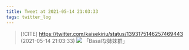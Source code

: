 ```yaml
---
title: Tweet at 2021-05-14 21:03:33
tags: twitter_log
---
```


> [!CITE] https://twitter.com/kaisekiriu/status/1393175146257469443 (2021-05-14 21:03:33)
> ![](https://twitter.com/kaisekiriu/status/1393175146257469443)
> 「Basalな姉妹群」
